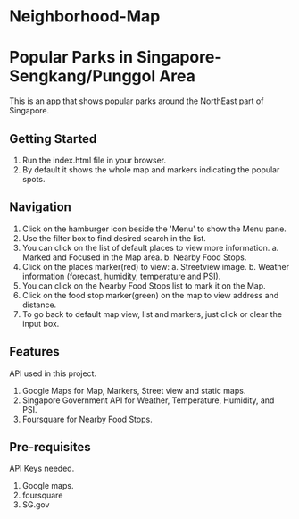 # Neighborhood-Map

# Popular Parks in Singapore-Sengkang/Punggol Area #
This is an app that shows popular parks around the NorthEast part of Singapore.

## Getting Started ##
1. Run the index.html file in your browser.
2. By default it shows the whole map and markers indicating the popular spots.

## Navigation ##
1. Click on the hamburger icon beside the 'Menu' to show the Menu pane.
2. Use the filter box to find desired search in the list.
3. You can click on the list of default places to view more information.
    a. Marked and Focused in the Map area.
    b. Nearby Food Stops.
4. Click on the places marker(red) to view:
    a. Streetview image.
    b. Weather information (forecast, humidity, temperature and PSI).
5. You can click on the Nearby Food Stops list to mark it on the Map.
6. Click on the food stop marker(green) on the map to view address and distance.
7. To go back to default map view, list and markers, just click or clear the input box.

## Features ##
API used in this project.
1. Google Maps for Map, Markers, Street view and static maps.
2. Singapore Government API for Weather, Temperature, Humidity, and PSI.
3. Foursquare for Nearby Food Stops.

## Pre-requisites ##
API Keys needed.
1. Google maps.
2. foursquare
3. SG.gov
